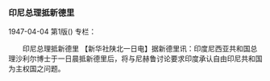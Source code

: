 ### 印尼总理抵新德里

1947-04-04
第1版()
专栏：

　　印尼总理抵新德里
    【新华社陕北一日电】据新德里讯：印度尼西亚共和国总理沙利尔博士于一日晨抵新德里后，将与尼赫鲁讨论要求印度承认自由印尼共和国为主权国之问题。
